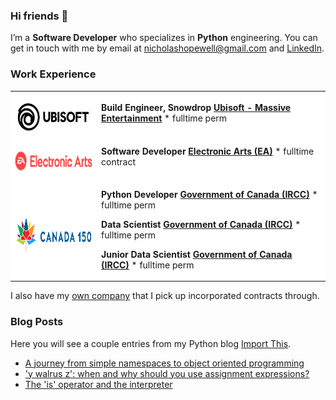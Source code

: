 ### Hi friends 👋

I’m a **Software Developer** who specializes in **Python** engineering. You can get in touch with me by email at [nicholashopewell@gmail.com](mailto:nicholashopewell@gmail.com) and [LinkedIn](https://www.linkedin.com/in/nick-hopewell/).

### Work Experience

<table style="background-color:#ffffff;">
<tr>
<td>

[<img align="left" height="51px" width="200px" alt="massive" src="employer_images/Ubisoft.png">](https://www.massive.se/games/)

</td>
<td>

**Build Engineer, Snowdrop**
[**Ubisoft - Massive Entertainment**](https://www.massive.se/games/) \* fulltime perm

</td>
</tr>

<tr>
<td>

[<img align="left" height="51px" width="200px" alt="EA" src="employer_images/Electronic-Arts-Logo.png">](https://www.ea.com/)

</td>
<td>

**Software Developer**
[**Electronic Arts (EA)**](https://www.ea.com/) \* fulltime contract

</td>
</tr>

<tr>
<td>

[<img align="left" height="61px" width="200px" alt="gov" src="employer_images/CANADA150LOGO.png">](https://www.canada.ca/en/immigration-refugees-citizenship.html)

</td>
<td>

**Python Developer**
[**Government of Canada (IRCC)**](https://www.canada.ca/en/immigration-refugees-citizenship.html) \* fulltime perm

**Data Scientist**
[**Government of Canada (IRCC)**](https://www.canada.ca/en/immigration-refugees-citizenship.html) \* fulltime perm

**Junior Data Scientist**
[**Government of Canada (IRCC)**](https://www.canada.ca/en/immigration-refugees-citizenship.html) \* fulltime perm

</td>
</tr>

</table>

I also have my [own company](https://www.linkedin.com/company/78842977) that I pick up incorporated contracts through.

### Blog Posts

Here you will see a couple entries from my Python blog [Import This](https://nicholashopewell.com/import-this/).

<!-- BLOG_START -->

- [A journey from simple namespaces to object oriented programming](https://nicholashopewell.com/import-this/2021/02/17/from-simple-namespaces-to-oop.html)
- ['y walrus z': when and why should you use assignment expressions?](https://nicholashopewell.com/import-this/2021/02/15/when-and-how-to-use-assignment-expressions.html)
- [The 'is' operator and the interpreter](https://nicholashopewell.com/import-this/2021/02/11/the-is-operator.html)
<!-- BLOG_END -->
